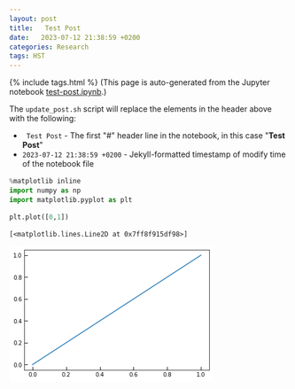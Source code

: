 ```yaml
---
layout: post
title:   Test Post
date:   2023-07-12 21:38:59 +0200
categories: Research
tags: HST
---
```

{% include tags.html %}
(This page is auto-generated from the Jupyter notebook [test-post.ipynb](/assets/post_files/2023-07-12-test-post.ipynb).)

The `update_post.sh` script will replace the elements in the header above with the following:

  - ` Test Post` - The first "#" header line in the notebook, in this case "**Test Post**"
  - `2023-07-12 21:38:59 +0200` - Jekyll-formatted timestamp of modify time of the notebook file
  


```python
%matplotlib inline
import numpy as np
import matplotlib.pyplot as plt
```


```python
plt.plot([0,1])
```




    [<matplotlib.lines.Line2D at 0x7ff8f915df98>]




    
![png](/assets/post_files/2023-07-12-test-post_files/test-post_3_1.png)
    



```python

```
